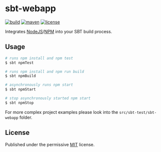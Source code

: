 # sbt-webapp

[![build](https://img.shields.io/circleci/project/choffmeister/sbt-webapp/develop.svg)](https://circleci.com/gh/choffmeister/sbt-webapp/tree/develop)
[![maven](https://img.shields.io/maven-central/v/de.choffmeister/sbt-webapp.svg)](http://search.maven.org/#search%7Cga%7C1%7Cg%3A%22de.choffmeister%22%20AND%20a%3A%22sbt-webapp%22)
[![license](https://img.shields.io/badge/license-MIT-lightgrey.svg)](http://opensource.org/licenses/MIT)

Integrates [NodeJS][nodejs]/[NPM][npm] into your SBT build process.

## Usage

~~~ bash
# runs npm install and npm test
$ sbt npmTest

# runs npm install and npm run build
$ sbt npmBuild

# asynchronously runs npm start
$ sbt npmStart

# stop asynchronously started npm start
$ sbt npmStop
~~~

For more complex project examples please look into the `src/sbt-test/sbt-webapp` folder.

## License

Published under the permissive [MIT][mit] license.

[mit]: http://opensource.org/licenses/MIT
[nodejs]: https://nodejs.org/
[npm]: https://www.npmjs.org/
